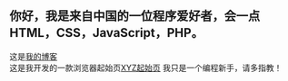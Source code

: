 ## 你好，我是来自中国的一位程序爱好者，会一点HTML，CSS，JavaScript，PHP。
这是[我的博客](https://xn--wnu286bc9czuf.rth7.com/)  
这是我开发的一款浏览器起始页[XYZ起始页](http://xyz.freeee.ml/) 
我只是一个编程新手，请多指教！
